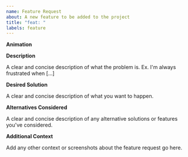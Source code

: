 ```yaml
---
name: Feature Request
about: A new feature to be added to the project
title: "feat: "
labels: feature
---
```


**Animation**

<!--- What animation? -->

**Description**

A clear and concise description of what the problem is. Ex. I'm always frustrated when [...]

**Desired Solution**

A clear and concise description of what you want to happen.

**Alternatives Considered**

A clear and concise description of any alternative solutions or features you've considered.

**Additional Context**

Add any other context or screenshots about the feature request go here.
